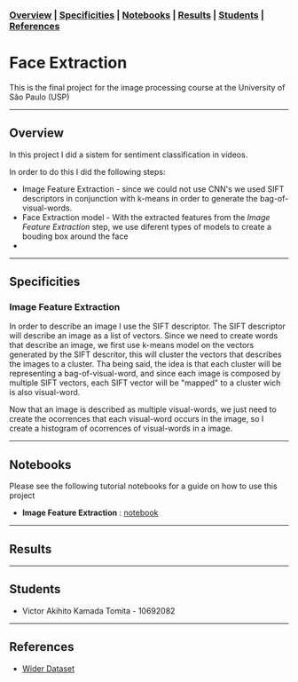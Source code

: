 ### [Overview](#overview)  | [Specificities](#specificities) | [Notebooks](#notebooks) | [Results](#results) | [Students](#students) | [References](#references) 

# Face Extraction

This is the final project for the image processing course at the University of São Paulo (USP)

---
## Overview

In this project I did a sistem for sentiment classification in vídeos.

In order to do this I did the following steps:
 - Image Feature Extraction - since we could not use CNN's we used SIFT descriptors in conjunction with k-means in order to generate the bag-of-visual-words.
 - Face Extraction model - With the extracted features from the _Image Feature Extraction_ step, we use diferent types of models to create a bouding box around the face
 - 

---
## Specificities

### **Image Feature Extraction**

In order to describe an image I use the SIFT descriptor. The SIFT descriptor will describe an image as a list of vectors. Since we need to create words that describe an image, we first use k-means model on the vectors generated by the SIFT descritor, this will cluster the vectors that describes the images to a cluster. Tha being said, the idea is that each cluster will be representing a bag-of-visual-word, and since each image is composed by multiple SIFT vectors, each SIFT vector will be "mapped" to a cluster wich is also visual-word. 

Now that an image is described as multiple visual-words, we just need to create the ocorrences that each visual-word occurs in the image, so I create a histogram of ocorrences of visual-words in a image. 

---
## Notebooks
Please see the following tutorial notebooks for a guide on how to use this project
 - **Image Feature Extraction** : [notebook](https://colab.research.google.com/drive/1J5B1rTAGaAfFelf8P9d4lXzjjH1j_WBr#scrollTo=rLKUJZz0eCGp)


---
## Results

---
## Students
  - Victor Akihito Kamada Tomita - 10692082
---
## References
  - [Wider Dataset](http://shuoyang1213.me/WIDERFACE/)
